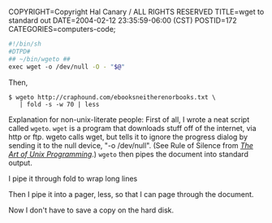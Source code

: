 COPYRIGHT=Copyright Hal Canary / ALL RIGHTS RESERVED
TITLE=wget to standard out
DATE=2004-02-12 23:35:59-06:00 (CST)
POSTID=172
CATEGORIES=computers-code;

```sh
#!/bin/sh
#DTPD#
## ~/bin/wgeto ##
exec wget -o /dev/null -O - "$@"
```

Then,

```
$ wgeto http://craphound.com/ebooksneitherenorbooks.txt \
   | fold -s -w 70 | less 
```

Explanation for non-unix-literate people: First of all, I wrote a neat script
called `wgeto`. `wget` is a program that downloads stuff off of the internet, via
http or ftp. wgeto calls wget, but tells it to ignore the progress dialog by
sending it to the null device, "-o /dev/null". (See Rule of Silence from
[_The Art of Unix Programming_](http://www.faqs.org/docs/artu/ch01s06.html#id2878450).)
`wgeto` then pipes the document into standard output.

I pipe it through fold to wrap long lines

Then I pipe it into a pager, less, so that I can page through the document.

Now I don't have to save a copy on the hard disk.
